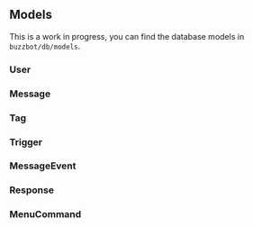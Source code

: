 
## Models
This is a work in progress, you can find the database models in `buzzbot/db/models`.

### User

### Message

### Tag

### Trigger

### MessageEvent

### Response

### MenuCommand

